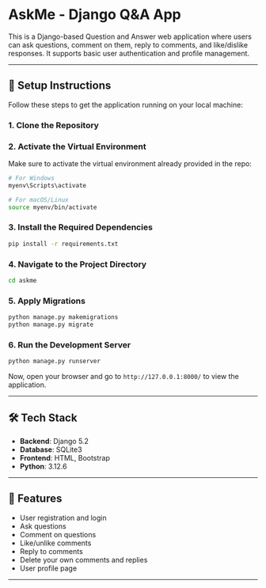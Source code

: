 # AskMe - Django Q&A App

This is a Django-based Question and Answer web application where users can ask questions, comment on them, reply to comments, and like/dislike responses. It supports basic user authentication and profile management.

---

## 🚀 Setup Instructions

Follow these steps to get the application running on your local machine:

### 1. Clone the Repository

### 2. Activate the Virtual Environment

Make sure to activate the virtual environment already provided in the repo:

```bash
# For Windows
myenv\Scripts\activate

# For macOS/Linux
source myenv/bin/activate
```

### 3. Install the Required Dependencies

```bash
pip install -r requirements.txt
```

### 4. Navigate to the Project Directory

```bash
cd askme
```

### 5. Apply Migrations

```bash
python manage.py makemigrations
python manage.py migrate
```

### 6. Run the Development Server

```bash
python manage.py runserver
```

Now, open your browser and go to `http://127.0.0.1:8000/` to view the application.

---

## 🛠 Tech Stack
- **Backend**: Django 5.2
- **Database**: SQLite3
- **Frontend**: HTML, Bootstrap
- **Python**: 3.12.6

---

## 📌 Features
- User registration and login
- Ask questions
- Comment on questions
- Like/unlike comments
- Reply to comments
- Delete your own comments and replies
- User profile page

---
